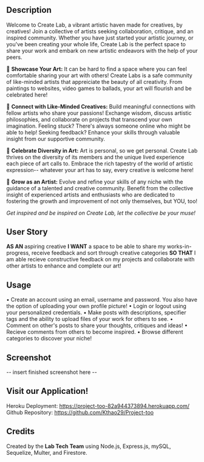 # <Create-Lab>


## Description

Welcome to Create Lab, a vibrant artistic haven made for creatives, by creatives! Join a collective of artists seeking collaboration, critique, and an inspired community. Whether you have just started your artistic journey, or you've been creating your whole life, Create Lab is the perfect space to share your work and embark on new artistic endeavors with the help of your peers.

🎨 **Showcase Your Art:** It can be hard to find a space where you can feel comfortable sharing your art with others! Create Labs is a safe community of like-minded artists that appreiciate the beauty of all creativity. From paintings to websites, video games to ballads, your art will flourish and be celebrated here!

👥 **Connect with Like-Minded Creatives:** Build meaningful connections with fellow artists who share your passions! Exchange wisdom, discuss artistic philosophies, and collaborate on projects that transcend your own imagination. Feeling stuck? There's always someone online who might be able to help! Seeking feedback? Enhance your skills through valuable insight from our supportive community.

🌈 **Celebrate Diversity in Art:** Art is personal, so we get personal. Create Lab thrives on the diversity of its members and the unique lived experience each piece of art calls to. Embrace the rich tapestry of the world of artistic expression-- whatever your art has to say, every creative is welcome here! 

🚀 **Grow as an Artist:** Evolve and refine your skills of any niche with the guidance of a talented and creative community. Benefit from the collective insight of experienced artists and enthusiasts who are dedicated to fostering the growth and improvement of not only themselves, but YOU, too! 

*Get inspired and be inspired on Create Lab, let the collective be your muse!*


## User Story

**AS AN** aspiring creative **I WANT** a space to be able to share my works-in-progress, receive feedback and sort through creative categories **SO THAT** I am able recieve constructive feedback on my projects and collaborate with other artists to enhance and complete our art!


## Usage

• Create an account using an email, username and password. You also have the option of uploading your own profile picture!
• Login or logout using your personalized credentials.
• Make posts with descriptions, specifier tags and the ability to upload files of your work for others to see.
• Comment on other's posts to share your thoughts, critiques and ideas!
• Recieve comments from others to become inspired.
• Browse different categories to discover your niche!


## Screenshot 

-- insert finished screenshot here --


## Visit our Application!

Heroku Deployment: https://project-too-82a944373894.herokuapp.com/ 
Github Repository: https://github.com/Kthao29/Project-too 


## Credits

Created by the **Lab Tech Team** using Node.js, Express.js, mySQL, Sequelize, Multer, and Firestore.
